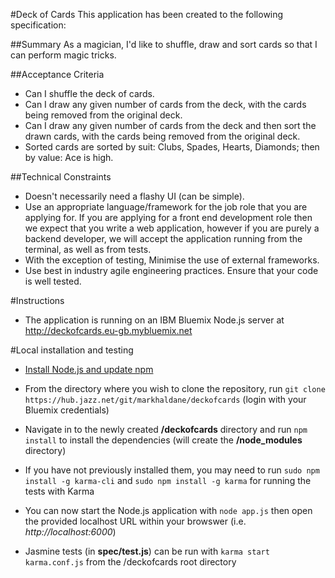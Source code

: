 #Deck of Cards
This application has been created to the following specification:


##Summary
As a magician, I'd like to shuffle, draw and sort cards so that I can perform magic tricks.

##Acceptance Criteria
- Can I shuffle the deck of cards.
- Can I draw any given number of cards from the deck, with the cards being removed from the original deck.
- Can I draw any given number of cards from the deck and then sort the drawn cards, with the cards being removed from the original deck.
- Sorted cards are sorted by suit: Clubs, Spades, Hearts, Diamonds; then by value: Ace is high.

##Technical Constraints
- Doesn't necessarily need a flashy UI (can be simple).
- Use an appropriate language/framework for the job role that you are applying for. If you are applying for a front end development role
then we expect that you write a web application, however if you are purely a backend developer, we will accept the application running
from the terminal, as well as from tests.
- With the exception of testing, Minimise the use of external frameworks.
- Use best in industry agile engineering practices. Ensure that your code is well tested.

#Instructions
- The application is running on an IBM Bluemix Node.js server at http://deckofcards.eu-gb.mybluemix.net

#Local installation and testing

- [Install Node.js and update npm](https://docs.npmjs.com/getting-started/installing-node)

- From the directory where you wish to clone the repository, run `git clone https://hub.jazz.net/git/markhaldane/deckofcards` (login with your Bluemix credentials)

- Navigate in to the newly created **/deckofcards** directory and run `npm install` to install the dependencies (will create the **/node_modules** directory)

- If you have not previously installed them, you may need to run `sudo npm install -g karma-cli` and `sudo npm install -g karma` for running the tests with Karma

- You can now start the Node.js application with `node app.js` then open the provided localhost URL within your browswer (i.e. *http://localhost:6000*)

- Jasmine tests (in **spec/test.js**) can be run with `karma start karma.conf.js` from the /deckofcards root directory